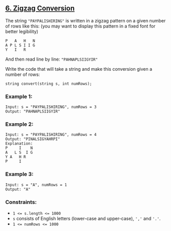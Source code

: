 ## [6. Zigzag Conversion](https://leetcode.com/problems/zigzag-conversion/)

The string `"PAYPALISHIRING"` is written in a zigzag pattern on a given number of rows like this: (you may want to display this pattern in a fixed font for better legibility)

```
P   A   H   N
A P L S I I G
Y   I   R
```

And then read line by line: `"PAHNAPLSIIGYIR"`

Write the code that will take a string and make this conversion given a number of rows:

```
string convert(string s, int numRows);
```

### Example 1:

```
Input: s = "PAYPALISHIRING", numRows = 3
Output: "PAHNAPLSIIGYIR"
```

### Example 2:

```
Input: s = "PAYPALISHIRING", numRows = 4
Output: "PINALSIGYAHRPI"
Explanation:
P     I    N
A   L S  I G
Y A   H R
P     I
```

### Example 3:

```
Input: s = "A", numRows = 1
Output: "A"
```

### Constraints:

- `1 <= s.length <= 1000 ` 
- `s` consists of English letters (lower-case and upper-case), `','` and `'.'`.
- `1 <= numRows <= 1000`
